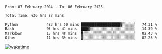 <!--START_SECTION:waka-->

```txt
From: 07 February 2024 - To: 06 February 2025

Total Time: 636 hrs 27 mins

Python             483 hrs 50 mins ██████████████████▓░░░░░░   74.31 %
Bash               93 hrs 41 mins  ███▓░░░░░░░░░░░░░░░░░░░░░   14.39 %
Markdown           15 hrs 48 mins  ▓░░░░░░░░░░░░░░░░░░░░░░░░   02.43 %
Other              14 hrs 39 mins  ▓░░░░░░░░░░░░░░░░░░░░░░░░   02.25 %
```

<!--END_SECTION:waka-->
[![wakatime](https://wakatime.com/badge/user/5f89a63a-5294-4958-ad30-2b3455e63f2a.svg)](https://wakatime.com/@5f89a63a-5294-4958-ad30-2b3455e63f2a)
